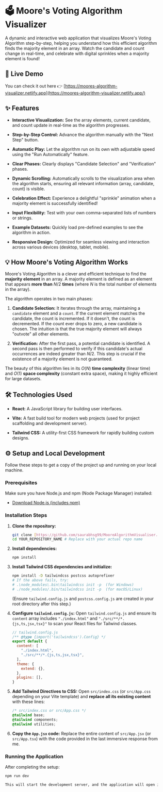 # 🗳️ Moore's Voting Algorithm Visualizer

A dynamic and interactive web application that visualizes Moore's Voting Algorithm step-by-step, helping you understand how this efficient algorithm finds the majority element in an array. Watch the candidate and count change in real-time, and celebrate with digital sprinkles when a majority element is found!

## 🚀 Live Demo

You can check it out here 👉 [https://moores-algorithm-visualizer.netlify.app](https://moores-algorithm-visualizer.netlify.app/)

## ✨ Features

* **Interactive Visualization:** See the array elements, current candidate, and count update in real-time as the algorithm progresses.

* **Step-by-Step Control:** Advance the algorithm manually with the "Next Step" button.

* **Automatic Play:** Let the algorithm run on its own with adjustable speed using the "Run Automatically" feature.

* **Clear Phases:** Clearly displays "Candidate Selection" and "Verification" phases.

* **Dynamic Scrolling:** Automatically scrolls to the visualization area when the algorithm starts, ensuring all relevant information (array, candidate, count) is visible.

* **Celebration Effect:** Experience a delightful "sprinkle" animation when a majority element is successfully identified!

* **Input Flexibility:** Test with your own comma-separated lists of numbers or strings.

* **Example Datasets:** Quickly load pre-defined examples to see the algorithm in action.

* **Responsive Design:** Optimized for seamless viewing and interaction across various devices (desktop, tablet, mobile).

## 💡 How Moore's Voting Algorithm Works

Moore's Voting Algorithm is a clever and efficient technique to find the **majority element** in an array. A majority element is defined as an element that appears **more than** $N/2$ **times** (where $N$ is the total number of elements in the array).

The algorithm operates in two main phases:

1.  **Candidate Selection:** It iterates through the array, maintaining a `candidate` element and a `count`. If the current element matches the candidate, the count is incremented. If it doesn't, the count is decremented. If the count ever drops to zero, a new candidate is chosen. The intuition is that the true majority element will always "outvote" all other elements.

2.  **Verification:** After the first pass, a potential candidate is identified. A second pass is then performed to verify if this candidate's actual occurrences are indeed greater than $N/2$. This step is crucial if the existence of a majority element is not guaranteed.

The beauty of this algorithm lies in its $O(N)$ **time complexity** (linear time) and $O(1)$ **space complexity** (constant extra space), making it highly efficient for large datasets.


## 🛠️ Technologies Used

* **React:** A JavaScript library for building user interfaces.

* **Vite:** A fast build tool for modern web projects (used for project scaffolding and development server).

* **Tailwind CSS:** A utility-first CSS framework for rapidly building custom designs.

## ⚙️ Setup and Local Development

Follow these steps to get a copy of the project up and running on your local machine.

### Prerequisites

Make sure you have Node.js and npm (Node Package Manager) installed:

* [Download Node.js (includes npm)](https://nodejs.org/en/download/)

### Installation Steps

1.  **Clone the repository:**

    ```bash
    git clone [https://github.com/saurabhsg99/MooreAlgorithmVisualiser.git](https://github.com/saurabhsg99/MooreAlgorithmVisualiser.git)
    cd YOUR_REPOSITORY_NAME # Replace with your actual repo name
    ```

2.  **Install dependencies:**

    ```bash
    npm install
    ```

3.  **Install Tailwind CSS dependencies and initialize:**

    ```bash
    npm install -D tailwindcss postcss autoprefixer
    # If the above fails, try:
    # .\node_modules\.bin\tailwindcss init -p  (for Windows)
    # ./node_modules/.bin/tailwindcss init -p  (for macOS/Linux)
    ```

    (Ensure `tailwind.config.js` and `postcss.config.js` are created in your root directory after this step.)

4.  **Configure `tailwind.config.js`:**
    Open `tailwind.config.js` and ensure its `content` array includes `"./index.html"` and `"./src/**/*.{js,ts,jsx,tsx}"` to scan your React files for Tailwind classes.

    ```javascript
    // tailwind.config.js
    /** @type {import('tailwindcss').Config} */
    export default {
      content: [
        "./index.html",
        "./src/**/*.{js,ts,jsx,tsx}",
      ],
      theme: {
        extend: {},
      },
      plugins: [],
    }
    ```

5.  **Add Tailwind Directives to CSS:**
    Open `src/index.css` (or `src/App.css` depending on your Vite template) and **replace all its existing content** with these lines:

    ```css
    /* src/index.css or src/App.css */
    @tailwind base;
    @tailwind components;
    @tailwind utilities;
    ```

6.  **Copy the `App.jsx` code:**
    Replace the entire content of `src/App.jsx` (or `src/App.tsx`) with the code provided in the last immersive response from me.

### Running the Application

After completing the setup:

```bash
npm run dev

This will start the development server, and the application will open in your browser, usually at http://localhost:5173.
